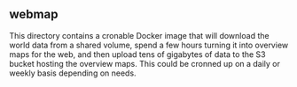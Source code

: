 webmap
---

This directory contains a cronable Docker image that will download the world
data from a shared volume, spend a few hours turning it into overview maps for
the web, and then upload tens of gigabytes of data to the S3 bucket hosting
the overview maps. This could be cronned up on a daily or weekly basis
depending on needs.
